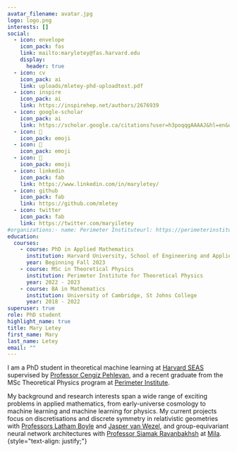 ```yaml
---
avatar_filename: avatar.jpg
logo: logo.png
interests: []
social:
  - icon: envelope
    icon_pack: fas
    link: mailto:maryletey@fas.harvard.edu
    display:
      header: true
  - icon: cv
    icon_pack: ai
    link: uploads/mletey-phd-uploadtest.pdf
  - icon: inspire
    icon_pack: ai
    link: https://inspirehep.net/authors/2676939
  - icon: google-scholar
    icon_pack: ai
    link: https://scholar.google.ca/citations?user=h3poqqgAAAAJ&hl=en&oi=ao
  - icon: 🦦
    icon_pack: emoji
  - icon: 🦦
    icon_pack: emoji
  - icon: 🦦
    icon_pack: emoji
  - icon: linkedin
    icon_pack: fab
    link: https://www.linkedin.com/in/maryletey/
  - icon: github
    icon_pack: fab
    link: https://github.com/mletey
  - icon: twitter
    icon_pack: fab
    link: https://twitter.com/maryiletey
#organizations:- name: Perimeter Instituteurl: https://perimeterinstitute.ca/people/mary-letey
education:
  courses:
    - course: PhD in Applied Mathematics
      institution: Harvard University, School of Engineering and Applied Sciences
      year: Beginning Fall 2023
    - course: MSc in Theoretical Physics
      institution: Perimeter Institute for Theoretical Physics
      year: 2022 - 2023
    - course: BA in Mathematics
      institution: University of Cambridge, St Johns College
      year: 2018 - 2022
superuser: true
role: PhD student
highlight_name: true
title: Mary Letey
first_name: Mary
last_name: Letey
email: ""
---
```

I am a PhD student in theoretical machine learning at [Harvard SEAS](https://seas.harvard.edu/applied-mathematics/graduate-program) supervised by [Professor Cengiz Pehlevan](https://pehlevan.seas.harvard.edu/people/cengiz-pehlevan), and a recent graduate from the MSc Theoretical Physics program at [Perimeter Institute](https://perimeterinstitute.ca/people/mary-letey).

My background and research interests span a wide range of exciting problems in applied mathematics, from early-universe cosmology to machine learning and machine learning for physics. My current projects focus on discretisations and discrete symmetry in relativistic geometries with [Professors Latham Boyle](https://perimeterinstitute.ca/people/latham-boyle) and [Jasper van Wezel](https://www.jvanwezel.com), and group-equivariant neural network architectures with [Professor Siamak Ravanbakhsh](https://www.siamak.page) at [Mila](https://mila.quebec/en/core-research/).
{style="text-align: justify;"}
